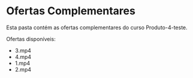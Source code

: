 # Ofertas Complementares

Esta pasta contém as ofertas complementares do curso Produto-4-teste.

Ofertas disponíveis:
- 3.mp4
- 4.mp4
- 1.mp4
- 2.mp4